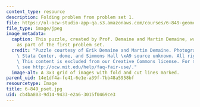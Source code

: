 ```yaml
---
content_type: resource
description: Folding problem from problem set 1.
file: https://ol-ocw-studio-app-qa.s3.amazonaws.com/courses/6-849-geometric-folding-algorithms-linkages-origami-polyhedra-fall-2012/cb4ba8039d149433e2a63015f0469ce3_6-849_pset.JPG
file_type: image/jpeg
image_metadata:
  caption: This puzzle, created by Prof. Demaine and Martin Demaine, was assigned
    as part of the first problem set.
  credit: "Puzzle courtesy of Erik Demaine and Martin Demaine. Photographs of MIT\
    \ Stata Center, dome, and Simmons Hall \xA9 source unknown. All rights reserved.\
    \ This content is excluded from our Creative Commons license. For more information,\
    \ see http://ocw.mit.edu/help/faq-fair-use/."
  image-alt: A 3x3 grid of images with fold and cut lines marked.
parent_uid: 14e1df4a-fe41-6e1e-a39f-7bb48a5958bf
resourcetype: Image
title: 6-849_pset.jpg
uid: cb4ba803-9d14-9433-e2a6-3015f0469ce3
---
```

